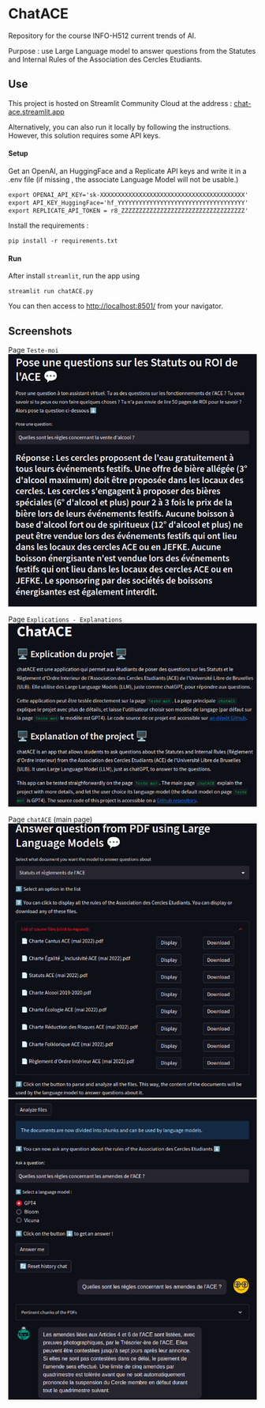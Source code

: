 # ChatACE
Repository for the course INFO-H512 current trends of AI. 

Purpose : use Large Language model to answer questions from the Statutes and Internal Rules of the Association des Cercles Etudiants.

## Use

This project is hosted on Streamlit Community Cloud at the address : [chat-ace.streamlit.app](https://chat-ace.streamlit.app/)

Alternatively, you can also run it locally by following the instructions. However, this solution requires some API keys.


#### Setup 
Get an OpenAI, an HuggingFace and a Replicate API keys and write it in a .env file (if missing , the associate Language Model will not be usable.)
```
export OPENAI_API_KEY='sk-XXXXXXXXXXXXXXXXXXXXXXXXXXXXXXXXXXXXXXXXX'
export API_KEY_HuggingFace='hf_YYYYYYYYYYYYYYYYYYYYYYYYYYYYYYYYYYYY'
export REPLICATE_API_TOKEN = r8_ZZZZZZZZZZZZZZZZZZZZZZZZZZZZZZZZZZZ'
```

Install the requirements : 
```
pip install -r requirements.txt
```

#### Run
After install `streamlit`, run the app using 

```
streamlit run chatACE.py
```
You can then access to [http://localhost:8501/](http://localhost:8501/) from your navigator.


## Screenshots
Page `Teste-moi`
![Page test-moi](images/screen_teste_moi_alcool.png)

Page `Explications - Explanations`
![Page Explanation](images/screen_explanation.png)

Page `chatACE` (main page)
![Main Page](images/screen_main_page_1.png)
![Main Page](images/screen_main_page_2.png)